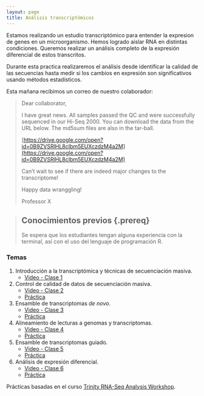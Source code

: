 ```yaml
---
layout: page
title: Análisis transcriptómicos
---
```


Estamos realizando un estudio transcriptómico para entender la expresion de genes
en un microorganismo. Hemos logrado aislar RNA en distintas condiciones. Queremos 
realizar un análisis completo de la expresión diferencial de estos transcritos. 

Durante esta practica realizaremos el análisis desde identificar la calidad de las secuencias
hasta medir si los cambios en expresión son significativos usando métodos estadísticos.

Esta mañana recibimos un correo de nuestro colaborador:

>
>Dear collaborator,
>
>I have great news. All samples passed the QC and were successfully sequenced in 
>our Hi-Seq 2000. You can download the data from the URL below. The md5sum files are also 
>in the tar-ball.  
>
>[https://drive.google.com/open?id=0B9ZVSRlHL8cIbm5EUXczdzM4a2M](https://drive.google.com/open?id=0B9ZVSRlHL8cIbm5EUXczdzM4a2M)
>
>Can’t wait to see if there are indeed major changes to the transcriptome! 
>
>Happy data wranggling!
>
>Professor X


> ## Conocimientos previos {.prereq}
>
> Se espera que los estudiantes tengan alguna experiencia con la terminal,
> así con el uso del lenguaje de programación R. 


### Temas

1. Introducción a la transcriptómica y técnicas de secuenciación masiva. 
	* [Video - Clase 1](https://www.dropbox.com/s/eunfaoy8sabjlz6/Clase_1_Transcriptomica_BP_2021.mp4?dl=0)
2. Control de calidad de datos de secuenciación masiva.
	* [Video - Clase 2](https://www.dropbox.com/s/0cnq7qyw1fjnced/Clase_2_Transcriptomica_BP_2021.mp4?dl=0)
	* [Práctica](01-quality.html)	
3. Ensamble de transcriptomas *de novo*.
	* [Video - Clase 3](https://www.dropbox.com/s/f3sjcc17t4356us/Clase_3_Transcriptomica_BP_2021.mp4?dl=0)
	* [Práctica](02-assembly_denovo.html)	
4. Alineamiento de lecturas a genomas y transcriptomas.
	* [Video - Clase 4](https://www.dropbox.com/s/1ofovzhhfpiy6xg/Clase_4_Transcriptomica_BP_2021.mp4?dl=0)
	* [Práctica](03-mapping.html)
5. Ensamble de transcriptomas guiado.
	* [Video - Clase 5](https://www.dropbox.com/s/ifvlmzw1s9f4eyy/clase_5_transcriptomica_bp_2021.mp4?dl=0)
	* [Práctica](05-assembly_guided.html)
6. Análisis de expresión diferencial.
	* [Video - Clase 6](https://www.dropbox.com/s/be1lq31aokoqupq/Clase_6_Transcriptomica_BP_2021.mp4?dl=0)
	* [Práctica](04-expression.html)
	
Prácticas basadas en el curso [Trinity RNA-Seq Analysis Workshop](https://github.com/trinityrnaseq/RNASeq_Trinity_Tuxedo_Workshop/wiki).
<!---	
* [Archivos a enviar](file_upload.html)
		



![Diagrama de ensamble de transcriptomas](SLIDES/Transcriptomics_Workflow.png)


* [Proyecto final](X.html)


--->





